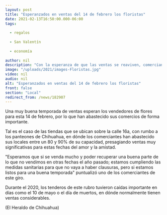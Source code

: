 ```yaml
---
layout: post
title: "Esperanzados en ventas del 14 de febrero los floristas"
date: 2021-02-13T16:50:00.000-06:00
tags:
  
  - regalos
  
  - San Valentín
  
  - economía
  
author: nil
description: "Con la esperanza de que las ventas se reaviven, comerciantes han abastecido sus locales entre un 80 y 90% de su capacidad"
image: "/uploads/2021/images-Floristas.jpg"
video: nil
audio: nil
alt: "Esperanzados en ventas del 14 de febrero los floristas"
front: false
section: "Local"
redirect_from: /news/182907
---
```


Una muy buena temporada de ventas esperan los vendedores de flores para esta 14 de febrero, por lo que han abastecido sus comercios de forma importante.

Tal es el caso de las tiendas que se ubican sobre la calle 16a, con rumbo a los panteones de Chihuahua, en dónde los comerciantes han abastecido sus locales entre un 80 y 90% de su capacidad, presagiando ventas muy significativas para estas fechas del amor y la amistad.

"Esperamos que si se venda mucho y poder recuperar una buena parte de lo que no vendimos en otras fechas el año pasado; estamos cumpliendo las medidas sanitarias para que no vaya a haber clausuras, pero si estamos listos para una buena temporada" puntualizó uno de los comerciantes de este giro.

Durante el 2020, los tenderos de este rubro tuvieron caídas importante en días como el 10 de mayo o el día de muertos, en dónde normalmente tienen ventas considerables.

(El Heraldo de Chihuahua)
